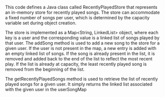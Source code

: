 This code defines a Java class called RecentlyPlayedStore that represents an in-memory store for recently played songs. The store can accommodate a fixed number of songs per user, which is determined by the capacity variable set during object creation.

The store is implemented as a Map<String, LinkedList<String>> object, where each key is a user and the corresponding value is a linked list of songs played by that user. The addSong method is used to add a new song to the store for a given user. If the user is not present in the map, a new entry is added with an empty linked list of songs. If the song is already present in the list, it is removed and added back to the end of the list to reflect the most recent play. If the list is already at capacity, the least recently played song is removed from the beginning of the list.

The getRecentlyPlayedSongs method is used to retrieve the list of recently played songs for a given user. It simply returns the linked list associated with the given user in the userSongMap
